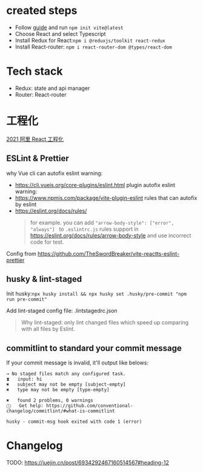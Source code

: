 # created steps

- Follow [guide](https://vitejs.dev/guide/#scaffolding-your-first-vite-project) and run `npm init vite@latest`
- Choose React and select Typescript
- Install Redux for React:`npm i @reduxjs/toolkit react-redux`
- Install React-router: `npm i react-router-dom @types/react-dom`

# Tech stack

- Redux: state and api manager
- Router: React-router

# 工程化

[2021 阿里 React 工程化](https://zhuanlan.zhihu.com/p/403970666)

## ESLint & Prettier

why Vue cli can autofix eslint warning:

- https://cli.vuejs.org/core-plugins/eslint.html
  plugin autofix eslint warning:
- https://www.npmjs.com/package/vite-plugin-eslint
  rules that can autofix by eslint
- https://eslint.org/docs/rules/
  > for example. you can add `"arrow-body-style": ["error", "always"] ` to `.eslintrc.js` rules support in https://eslint.org/docs/rules/arrow-body-style and use incorrect code for test.

Config from https://github.com/TheSwordBreaker/vite-reactts-eslint-prettier

## husky & lint-staged

Init husky:`npx husky install && npx husky set .husky/pre-commit "npm run pre-commit"`

Add lint-staged config file: .lintstagedrc.json

> Why lint-staged: only lint changed files which speed up comparing with all files by Eslint.

## commitlint to standard your commit message

If your commit message is invalid, it'll output like belows:

```
→ No staged files match any configured task.
⧗   input: hi
✖   subject may not be empty [subject-empty]
✖   type may not be empty [type-empty]

✖   found 2 problems, 0 warnings
ⓘ   Get help: https://github.com/conventional-changelog/commitlint/#what-is-commitlint

husky - commit-msg hook exited with code 1 (error)
```

# Changelog

TODO:
https://juejin.cn/post/6934292467160514567#heading-12
